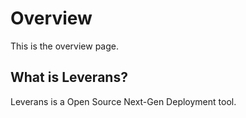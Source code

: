 # Overview

This is the overview page.

## What is Leverans?

Leverans is a Open Source Next-Gen Deployment tool.
